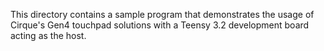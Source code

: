 This directory contains a sample program that demonstrates the usage of Cirque's Gen4 touchpad solutions with a Teensy 3.2 development board acting as the host.

